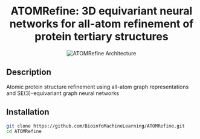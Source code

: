 <div align="center">
  
# ATOMRefine: 3D equivariant neural networks for all-atom refinement of protein tertiary structures

![ATOMRefine Architecture](https://github.com/BioinfoMachineLearning/ATOMRefine/blob/main/img/ATOMRefine_Architecture.png)
  
</div>

## Description
Atomic protein structure refinement using all-atom graph representations and SE(3)–equivariant graph neural networks

## Installation
```bash
git clone https://github.com/BioinfoMachineLearning/ATOMRefine.git
cd ATOMRefine

```
